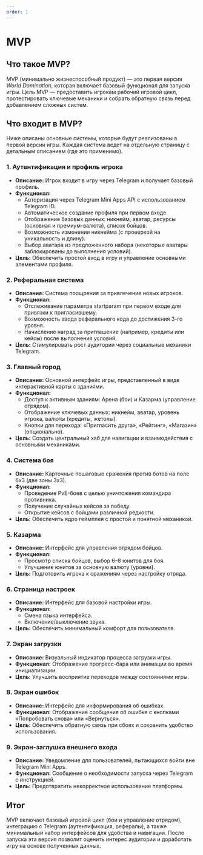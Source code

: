 ```yaml
---
order: 1
---
```


# MVP

## Что такое MVP?

MVP (минимально жизнеспособный продукт) — это первая версия _World Domination_, которая включает базовый функционал для запуска игры. Цель MVP — предоставить игрокам рабочий игровой цикл, протестировать ключевые механики и собрать обратную связь перед добавлением сложных систем.

## Что входит в MVP?

Ниже описаны основные системы, которые будут реализованы в первой версии игры. Каждая система ведет на отдельную страницу с детальным описанием (где это применимо).

### 1. Аутентификация и профиль игрока

- **Описание:** Игрок входит в игру через Telegram и получает базовый профиль.
- **Функционал:**
  - Авторизация через Telegram Mini Apps API с использованием Telegram ID.
  - Автоматическое создание профиля при первом входе.
  - Отображение базовых данных: никнейм, аватар, ресурсы (основная и премиум-валюта), список бойцов.
  - Возможность изменения никнейма (с проверкой на уникальность и длину).
  - Выбор аватара из предложенного набора (некоторые аватары заблокированы до выполнения условий).
- **Цель:** Обеспечить простой вход в игру и управление основными элементами профиля.

### 2. Реферальная система

- **Описание:** Система поощрения за привлечение новых игроков.
- **Функционал:**
  - Отслеживание параметра startparam при первом входе для привязки к пригласившему.
  - Возможность ввода реферального кода до достижения 3-го уровня.
  - Начисление наград за приглашение (например, кредиты или кейсы) после выполнения условий.
- **Цель:** Стимулировать рост аудитории через социальные механики Telegram.

### 3. Главный город

- **Описание:** Основной интерфейс игры, представленный в виде интерактивной карты с зданиями.
- **Функционал:**
  - Доступ к активным зданиям: Арена (бои) и Казарма (управление отрядом).
  - Отображение ключевых данных: никнейм, аватар, уровень игрока, валюты (кредиты, жетоны).
  - Кнопки для перехода: «Пригласить друга», «Рейтинг», «Магазин» (опционально).
- **Цель:** Создать центральный хаб для навигации и взаимодействия с основными механиками.

### 4. Система боя

- **Описание:** Карточные пошаговые сражения против ботов на поле 6x3 (две зоны 3x3).
- **Функционал:**
  - Проведение PvE-боев с целью уничтожения командира противника.
  - Получение случайных кейсов за победу.
  - Открытие кейсов с бойцами различной редкости.
- **Цель:** Обеспечить ядро геймплея с простой и понятной механикой.

### 5. Казарма

- **Описание:** Интерфейс для управления отрядом бойцов.
- **Функционал:**
  - Просмотр списка бойцов, выбор 6–8 юнитов для боя.
  - Улучшение юнитов за основную валюту (уровни).
- **Цель:** Подготовить игрока к сражениям через настройку отряда.

### 6. Страница настроек

- **Описание:** Интерфейс для базовой настройки игры.
- **Функционал:**
  - Смена языка интерфейса.
  - Включение/выключение звука.
- **Цель:** Обеспечить минимальный комфорт для пользователя.

### 7. Экран загрузки

- **Описание:** Визуальный индикатор процесса загрузки игры.
- **Функционал:** Отображение прогресс-бара или анимации во время инициализации.
- **Цель:** Улучшить восприятие переходов между состояниями игры.

### 8. Экран ошибок

- **Описание:** Интерфейс для информирования об ошибках.
- **Функционал:** Отображение сообщения об ошибке с кнопками «Попробовать снова» или «Вернуться».
- **Цель:** Обеспечить обратную связь при сбоях и сохранить удобство использования.

### 9. Экран-заглушка внешнего входа

- **Описание:** Уведомление для пользователей, пытающихся войти вне Telegram Mini Apps.
- **Функционал:** Сообщение о необходимости запуска через Telegram с инструкцией.
- **Цель:** Предотвратить некорректное использование платформы.

## Итог

MVP включает базовый игровой цикл (бои и управление отрядом), интеграцию с Telegram (аутентификация, рефералы), а также минимальный набор интерфейсов для удобства и навигации. После запуска эта версия позволит оценить интерес аудитории и доработать игру на основе полученных данных.
